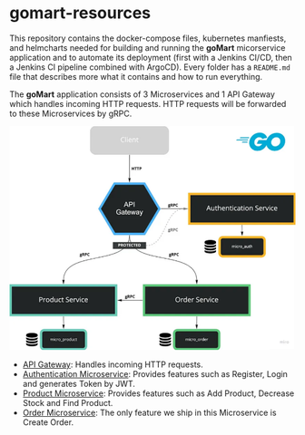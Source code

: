 # gomart-resources
This repository contains the docker-compose files, kubernetes manfiests, and helmcharts needed for building and running the **goMart** micorservice application and to automate its deployment (first with a Jenkins CI/CD, then a Jenkins CI pipeline combined with ArgoCD).
Every folder has a `README.md` file that describes more what it contains and how to run everything.

The **goMart** application consists of 3 Microservices and 1 API Gateway which handles incoming HTTP requests. HTTP requests will be forwarded to these Microservices by gRPC.

![Application architecure](application.png)

- [API Gateway](https://github.com/RaniaMidaoui/gomart-gateway): Handles incoming HTTP requests.
- [Authentication Microservice](https://github.com/RaniaMidaoui/gomart-authentication-service): Provides features such as Register, Login and generates Token by JWT.
- [Product Microservice](https://github.com/RaniaMidaoui/gomart-product-service): Provides features such as Add Product, Decrease Stock and Find Product.
- [Order Microservice](https://github.com/RaniaMidaoui/gomart-order-service): The only feature we ship in this Microservice is Create Order.